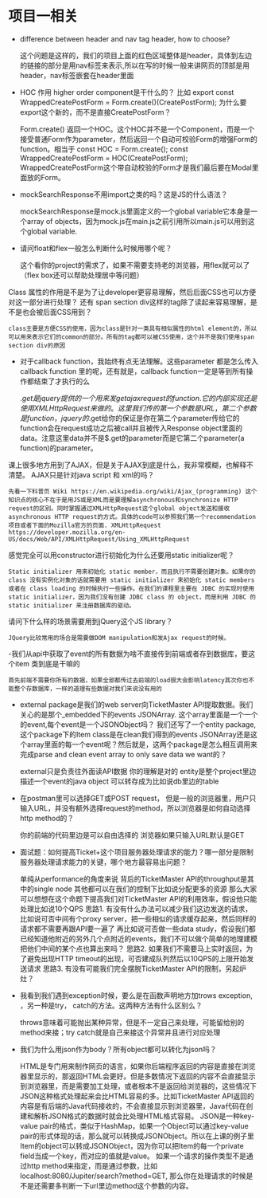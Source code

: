 # 项目一相关
- difference between header and nav tag header, how to choose?

    这个问题是这样的，我们的项目上面的红色区域整体是header，具体到左边的链接的部分是用nav标签来表示,所以在写的时候一般来讲网页的顶部是用header，nav标签嵌套在header里面
    
- HOC 作用 higher order component是干什么的？ 比如 export const WrappedCreatePostForm = Form.create()(CreatePostForm); 为什么要export这个新的，而不是直接CreatePostForm？

    Form.create() 返回一个HOC。这个HOC并不是一个Component，而是一个接受普通Form作为parameter，然后返回一个自动可校验Form的增强Form的function。相当于 const HOC = Form.create(); const WrappedCreatePostForm = HOC(CreatePostForm); WrappedCreatePostForm这个带自动校验的Form才是我们最后要在Modal里面放的Form。

- mockSearchResponse不用import之类的吗？这是JS的什么语法？

    mockSearchResponse是mock.js里面定义的一个global variable它本身是一个array of objects，因为mock.js在main.js之前引用所以main.js可以用到这个global variable.

- 请问float和flex一般怎么判断什么时候用哪个呢？

    这个看你的project的需求了，如果不需要支持老的浏览器，用flex就可以了（flex box还可以帮助处理居中等问题）

Class 属性的作用是不是为了让developer更容易理解，然后后面CSS也可以方便对这一部分进行处理？ 还有 span section div这样的tag除了读起来容易理解，是不是也会被后面CSS用到？

    class主要是方便CSS的使用，因为class是针对一类具有相似属性的html element的，所以可以用来表示它们的common的部分。所有的tag都可以被CSS使用，这个并不是我们使用span section div的原因

- 对于callback function，我始终有点无法理解。这些parameter 都是怎么传入callback function 里的呢，还有就是，callback function一定是等到所有操作都结束了才执行的么

    $.get是jquery提供的一个用来发get ajax request的function. 它的内部实现还是使用XMLHttpRequest来做的。这里我们传的第一个参数是URL，第二个参数是function，jquery的$.get给你的保证是你在第二个parameter传给它的function会在request成功之后被call并且被传入Response object里面的data。注意这里data并不是$.get的parameter而是它第二个parameter(a function)的parameter。

课上很多地方用到了AJAX，但是关于AJAX到底是什么，我非常模糊，也解释不清楚。 AJAX只是针对java script 和 xml的吗？

    先看一下科普页 Wiki https://en.wikipedia.org/wiki/Ajax_(programming) 这个知识点的核心不在于是用JS或是XML而是要理解asynchronous和synchronize HTTP request的区别。同时掌握通过XMLHttpRequest这个global object发送和接收asynchronous HTTP request的方式。具体的code可以参照我们第一个recommendation项目或者下面的Mozilla官方的页面. XMLHttpRequest https://developer.mozilla.org/en-US/docs/Web/API/XMLHttpRequest/Using_XMLHttpRequest

感觉完全可以用constructor进行初始化为什么还要用static initializer呢？

    Static initializer 用来初始化 static member，而且执行不需要创建对象。如果你的 class 没有实例化对象的话就需要用 static initializer 来初始化 static members 或者在 class loading 的时候执行一些操作。在我们的课程里主要在 JDBC 的实现时使用 static initializer，因为我们没有创建 JDBC class 的 object，而是利用 JDBC 的 static initializer 来注册数据库的驱动。

请问下什么样的场景需要用到jQuery这个JS library？

    JQuery比较常用的场合是需要做DOM manipulation和发Ajax request的时候。

-我们从api中获取了event的所有数据为啥不直接传到前端或者存到数据库，要这个item 类到底是干嘛的

    首先前端不需要你所有的数据，如果全部都传过去前端的load很大会影响latency其次你也不能整个存数据库，一样的道理有些数据对我们来说没有用的

- external package是我们的web server向TicketMaster API提取数据。我们关心的是那个_embedded下的events JSONArray. 这个array里面是一个一个的event,每个event是一个JSONObject吗？ 我们还写了一个entity package, 这个package下的Item class是在clean我们得到的events JSONArray还是这个array里面的每一个event呢？然后就是，这两个package是怎么相互调用来完成parse and clean event array to only save data we want的？

    external只是负责往外面读API数据 你的理解是对的 entity是整个project里边描述一个event的java object 可以转存成为比如说db里边的table

- 在postman里可以选择GET或POST request， 但是一般的浏览器里，用户只输入URL，并没有额外选择request的method，所以浏览器是如何自动选择http method的？

    你的前端的代码里边是可以自由选择的 浏览器如果只输入URL默认是GET

- 面试题：如何提高Ticket+这个项目服务器处理请求的能力？哪一部分是限制服务器处理请求能力的关键，哪个地方最容易出问题？

    单纯从performance的角度来说 背后的TicketMaster API的throughput是其中的single node 其他都可以在我们的控制下比如说分配更多的资源 那么大家可以想想在这个命题下提高我们对TicketMaster API的利用效率，假设他只能处理比如说10个QPS 思路1. 有没有什么办法可以减少我们这边发送的请求， 比如说可否中间有个proxy server，把一些相似的请求缓存起来，然后同样的请求都不需要再跟API要一遍了 再比如说可否做一些data study，假设我们都已经知道他附近的另外几个点附近的events，我们不可以做个简单的地理建模把他们中间的某个点也算出来吗？ 思路2. 如果我们不需要马上实时返回，为了避免出现HTTP timeout的出现，可否建成队列然后以10QPS的上限开始发送请求 思路3. 有没有可能我们完全摆脱TicketMaster API的限制，另起炉灶？

- 我看到我们遇到exception时候，要么是在函数声明地方加trows exception, ，另一种是try， catch的方法。这两种方法有什么区别么？

    throws意味着可能抛出某种异常，但是不一定自己来处理，可能留给别的method来接；try catch就是自己来接这个异常并且进行对应处理

- 我们为什么用json作为body？所有object都可以转化为json吗？

    HTML是专门用来制作网页的语言，如果你后端程序返回的内容是直接在浏览器里显示的，那返回HTML会更好。但是多数情况下返回的内容不会直接显示到浏览器里，而是需要加工处理，或者根本不是返回给浏览器的，这些情况下JSON这种格式处理起来会比HTML容易的多。比如TicketMaster API返回的内容是有后端的Java代码接收的，不会直接显示到浏览器里，Java代码在创建和解析JSON格式的数据时就会比处理HTML格式容易。 JSON是一种key-value pair的格式，类似于HashMap，如果一个Object可以通过key-value pair的形式体现的话，那么就可以转换成JSONObject。所以在上课的例子里Item的object可以转成JSONObject，因为你可以把Item的每一个private field当成一个key，而对应的值就是value。 如果一个请求的操作类型不是通过http method来指定，而是通过参数，比如localhost:8080/Jupiter/search?method=GET, 那么你在处理请求的时候是不是还需要多判断一下url里边method这个参数的内容。
